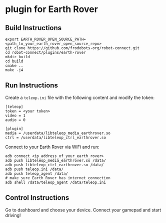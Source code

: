 # plugin for Earth Rover 


## Build Instructions
```
export EARTH_ROVER_OPEN_SOURCE_PATH=<path_to_your_earth_rover_open_source_repo>
git clone https://github.com/frodobots-org/robot-connect.git
cd robot-connect/plugins/earth-rover
mkdir build
cd build
cmake ..
make -j4
```

## Run Instructions

Create a `teleop.ini` file with the following content and modify the token:
```
[teleop]
token = <your token>
video = 1
audio = 0

[plugin]
media = /userdata/libteleop_media_earthrover.so
ctrl = /userdata/libteleop_ctrl_earthrover.so
```

Connect to your Earth Rover via WiFi and run:
```
adb connect <ip_address_of_your_earth_rover>
adb push libteleop_media_earthrover.so /data/
adb push libteleop_ctrl_earthrover.so /data/
adb push teleop.ini /data/
adb push teleop_agent /data/
# make sure Earth Rover has internet connection
adb shell /data/teleop_agent /data/teleop.ini
```

## Control Instructions
Go to dashboard and choose your device. Connect your gamepad and start driving!
